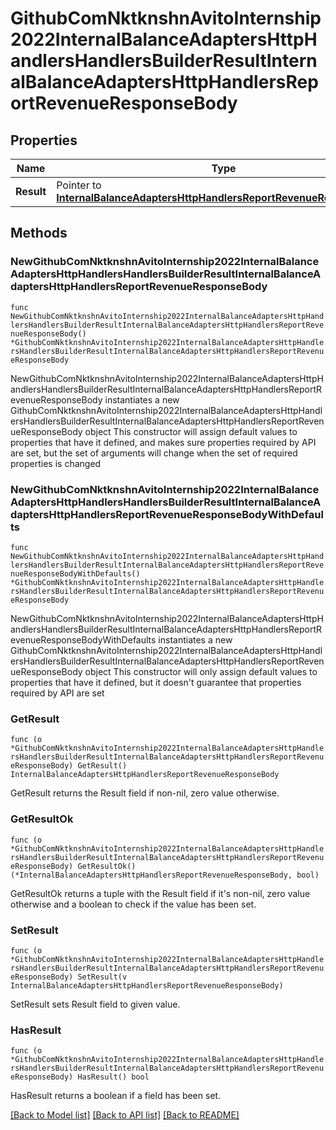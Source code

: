 # GithubComNktknshnAvitoInternship2022InternalBalanceAdaptersHttpHandlersHandlersBuilderResultInternalBalanceAdaptersHttpHandlersReportRevenueResponseBody

## Properties

Name | Type | Description | Notes
------------ | ------------- | ------------- | -------------
**Result** | Pointer to [**InternalBalanceAdaptersHttpHandlersReportRevenueResponseBody**](InternalBalanceAdaptersHttpHandlersReportRevenueResponseBody.md) |  | [optional] 

## Methods

### NewGithubComNktknshnAvitoInternship2022InternalBalanceAdaptersHttpHandlersHandlersBuilderResultInternalBalanceAdaptersHttpHandlersReportRevenueResponseBody

`func NewGithubComNktknshnAvitoInternship2022InternalBalanceAdaptersHttpHandlersHandlersBuilderResultInternalBalanceAdaptersHttpHandlersReportRevenueResponseBody() *GithubComNktknshnAvitoInternship2022InternalBalanceAdaptersHttpHandlersHandlersBuilderResultInternalBalanceAdaptersHttpHandlersReportRevenueResponseBody`

NewGithubComNktknshnAvitoInternship2022InternalBalanceAdaptersHttpHandlersHandlersBuilderResultInternalBalanceAdaptersHttpHandlersReportRevenueResponseBody instantiates a new GithubComNktknshnAvitoInternship2022InternalBalanceAdaptersHttpHandlersHandlersBuilderResultInternalBalanceAdaptersHttpHandlersReportRevenueResponseBody object
This constructor will assign default values to properties that have it defined,
and makes sure properties required by API are set, but the set of arguments
will change when the set of required properties is changed

### NewGithubComNktknshnAvitoInternship2022InternalBalanceAdaptersHttpHandlersHandlersBuilderResultInternalBalanceAdaptersHttpHandlersReportRevenueResponseBodyWithDefaults

`func NewGithubComNktknshnAvitoInternship2022InternalBalanceAdaptersHttpHandlersHandlersBuilderResultInternalBalanceAdaptersHttpHandlersReportRevenueResponseBodyWithDefaults() *GithubComNktknshnAvitoInternship2022InternalBalanceAdaptersHttpHandlersHandlersBuilderResultInternalBalanceAdaptersHttpHandlersReportRevenueResponseBody`

NewGithubComNktknshnAvitoInternship2022InternalBalanceAdaptersHttpHandlersHandlersBuilderResultInternalBalanceAdaptersHttpHandlersReportRevenueResponseBodyWithDefaults instantiates a new GithubComNktknshnAvitoInternship2022InternalBalanceAdaptersHttpHandlersHandlersBuilderResultInternalBalanceAdaptersHttpHandlersReportRevenueResponseBody object
This constructor will only assign default values to properties that have it defined,
but it doesn't guarantee that properties required by API are set

### GetResult

`func (o *GithubComNktknshnAvitoInternship2022InternalBalanceAdaptersHttpHandlersHandlersBuilderResultInternalBalanceAdaptersHttpHandlersReportRevenueResponseBody) GetResult() InternalBalanceAdaptersHttpHandlersReportRevenueResponseBody`

GetResult returns the Result field if non-nil, zero value otherwise.

### GetResultOk

`func (o *GithubComNktknshnAvitoInternship2022InternalBalanceAdaptersHttpHandlersHandlersBuilderResultInternalBalanceAdaptersHttpHandlersReportRevenueResponseBody) GetResultOk() (*InternalBalanceAdaptersHttpHandlersReportRevenueResponseBody, bool)`

GetResultOk returns a tuple with the Result field if it's non-nil, zero value otherwise
and a boolean to check if the value has been set.

### SetResult

`func (o *GithubComNktknshnAvitoInternship2022InternalBalanceAdaptersHttpHandlersHandlersBuilderResultInternalBalanceAdaptersHttpHandlersReportRevenueResponseBody) SetResult(v InternalBalanceAdaptersHttpHandlersReportRevenueResponseBody)`

SetResult sets Result field to given value.

### HasResult

`func (o *GithubComNktknshnAvitoInternship2022InternalBalanceAdaptersHttpHandlersHandlersBuilderResultInternalBalanceAdaptersHttpHandlersReportRevenueResponseBody) HasResult() bool`

HasResult returns a boolean if a field has been set.


[[Back to Model list]](../README.md#documentation-for-models) [[Back to API list]](../README.md#documentation-for-api-endpoints) [[Back to README]](../README.md)


